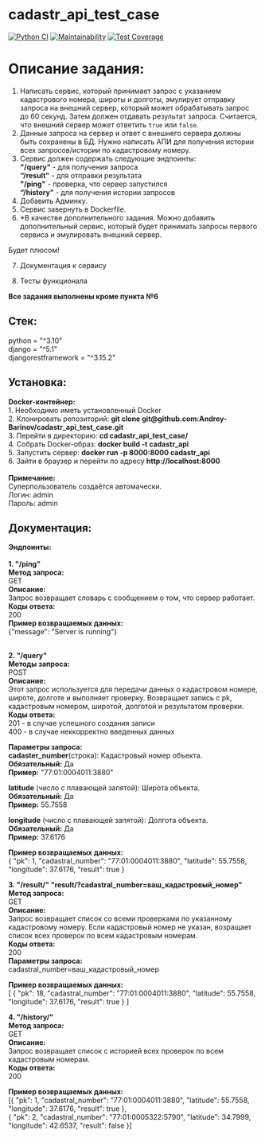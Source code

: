 # cadastr_api_test_case
[![Python CI](https://github.com/Andrey-Barinov/cadastr_api_test_case/actions/workflows/pyci.yml/badge.svg)](https://github.com/Andrey-Barinov/cadastr_api_test_case/actions/workflows/pyci.yml)
[![Maintainability](https://api.codeclimate.com/v1/badges/81447a78330f568b3165/maintainability)](https://codeclimate.com/github/Andrey-Barinov/cadastr_api_test_case/maintainability)
[![Test Coverage](https://api.codeclimate.com/v1/badges/81447a78330f568b3165/test_coverage)](https://codeclimate.com/github/Andrey-Barinov/cadastr_api_test_case/test_coverage)
<h1>Описание задания: </h1>

1. Написать сервис, который принимает запрос с указанием кадастрового номера, широты и долготы, эмулирует отправку запроса на внешний сервер, который может обрабатывать запрос до 60 секунд. Затем должен отдавать результат запроса. Считается, что внешний сервер может ответить `true` или `false`.
2. Данные запроса на сервер и ответ с внешнего сервера должны быть сохранены в БД. Нужно написать АПИ для получения истории всех запросов/истории по кадастровому номеру.
3. Сервис должен содержать следующие эндпоинты:<br>
    <b>"/query"</b> - для получения запроса<br>
    <b>“/result"</b> - для отправки результата<br>
    <b>"/ping"</b> - проверка, что  сервер запустился<br>
    <b>“/history”</b> - для получения истории запросов<br>
4. Добавить Админку.
5. Сервис завернуть в Dockerfile.
6. *В качестве дополнительного задания. Можно добавить дополнительный сервис, который будет принимать запросы первого сервиса и эмулировать внешний сервер.

Будет плюсом!<br>

7. Документация к сервису<br>

8. Тесты функционала<br>

<b>Все задания выполнены кроме пункта №6</b>

<h2>Стек:</h2>
python = "^3.10"<br>
django = "^5.1"<br>
djangorestframework = "^3.15.2"<br>

<h2>Установка:</h2>
<b>Docker-контейнер:</b><br>
1. Необходимо иметь установленный Docker<br>
2. Клонировать репозиторий: <b>git clone git@github.com:Andrey-Barinov/cadastr_api_test_case.git</b><br>
3. Перейти в директорию: <b>cd cadastr_api_test_case/</b><br>
4. Собрать Docker-образ: <b>docker build -t cadastr_api</b><br>
5. Запустить сервер: <b>docker run -p 8000:8000 cadastr_api</b><br>
6. Зайти в браузер и перейти по адресу <b>http://localhost:8000</b><br><br>
<b>Примечание:</b><br> 
Суперпользователь создаётся автомачески.<br>
Логин: admin<br>
Пароль: admin<br>

<h2>Документация:</h2>
<b>Эндпоинты:</b><br><br>
<b>1. "/ping"</b><br>
<b>Метод запроса:</b><br>
GET<br>
<b>Описание:</b><br>
Запрос возвращает словарь с сообщением о том, что сервер работает.<br>
<b>Коды ответа:</b><br>
200<br>
<b>Пример возвращаемых данных:</b><br>
{"message": "Server is running"}<br><br>

<b>2. "/query"</b><br>
<b>Методы запроса:</b><br>
POST<br>
<b>Описание:</b><br>
Этот запрос используется для передачи данных о кадастровом номере, широте, долготе и выполняет проверку.
Возвращает запись с pk, кадастровым номером, широтой, долготой и результатом проверки.<br>
<b>Коды ответа:</b><br>
201 - в случае успешного создания записи<br>
400 - в случае неккорректно введенных данных<br>

<b>Параметры запроса:</b><br>
<b>cadaster_number</b>(строка): Кадастровый номер объекта.<br>
<b>Обязательный:</b> Да<br>
<b>Пример:</b> "77:01:0004011:3880"<br>

<b>latitude</b> (число с плавающей запятой): Широта объекта.<br>
<b>Обязательный:</b> Да<br>
<b>Пример:</b> 55.7558<br>

<b>longitude</b> (число с плавающей запятой): Долгота объекта.  <br>
<b>Обязательный:</b> Да<br>
<b>Пример:</b> 37.6176<br>

<b>Пример возвращаемых данных:</b><br>
{
    "pk": 1,
    "cadastral_number": "77:01:0004011:3880",
    "latitude": 55.7558,
    "longitude": 37.6176,
    "result": true
}<br>

<b>3. "/result/" "result/?cadastral_number=ваш_кадастровый_номер"</b><br>
<b>Метод запроса:</b><br>
GET<br>
<b>Описание:</b><br>
Запрос возвращает список со всеми проверками по указанному кадастровому номеру. 
Если кадастровый номер не указан, возращает список всех проверок по всем кадастровым номерам.<br>
<b>Коды ответа:</b><br>
200<br>
<b>Параметры запроса:</b><br>
cadastral_number=ваш_кадастровый_номер

<b>Пример возвращаемых данных:</b><br>
[
{
"pk": 18,
"cadastral_number": "77:01:0004011:3880",
"latitude": 55.7558,
"longitude": 37.6176,
"result": true
}
]<br>

<b>4. "/history/"</b><br>
<b>Метод запроса:</b><br>
GET<br>
<b>Описание:</b><br>
Запрос возвращает список c историей всех проверок по всем кадастровым номерам.<br>
<b>Коды ответа:</b><br>
200<br>

<b>Пример возвращаемых данных:</b><br>
[{
    "pk": 1,
    "cadastral_number": "77:01:0004011:3880",
    "latitude": 55.7558,
    "longitude": 37.6176,
    "result": true
},<br>
{
    "pk": 2,
    "cadastral_number": "77:01:0005322:5790",
    "latitude": 34.7999,
    "longitude": 42.6537,
    "result": false
}]<br>




